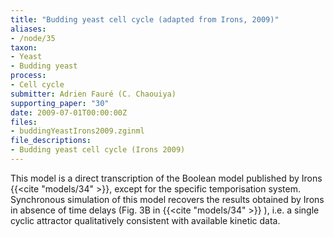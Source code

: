 ```yaml
---
title: "Budding yeast cell cycle (adapted from Irons, 2009)"
aliases:
- /node/35
taxon: 
- Yeast
- Budding yeast
process: 
- Cell cycle
submitter: Adrien Fauré (C. Chaouiya)
supporting_paper: "30"
date: 2009-07-01T00:00:00Z
files: 
- buddingYeastIrons2009.zginml
file_descriptions: 
- Budding yeast cell cycle (Irons 2009)
---
```



This model is a direct transcription of the Boolean model published by Irons
{{<cite "models/34" >}}, except for the specific temporisation system.
Synchronous simulation of this model recovers the results obtained by Irons
in absence of time delays (Fig. 3B in {{<cite "models/34" >}} ), i.e. a single
cyclic attractor qualitatively consistent with available kinetic data.

